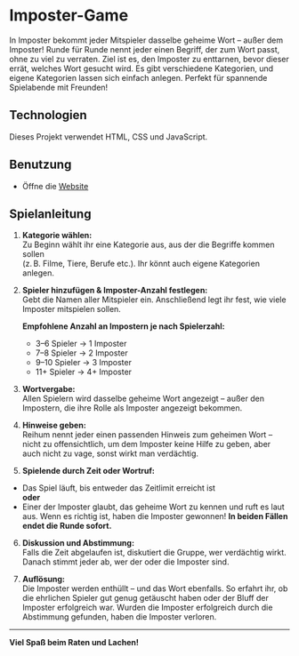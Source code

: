 # Imposter-Game
In Imposter bekommt jeder Mitspieler dasselbe geheime Wort – außer dem Imposter! Runde für Runde nennt jeder einen Begriff, der zum Wort passt, ohne zu viel zu verraten. Ziel ist es, den Imposter zu enttarnen, bevor dieser errät, welches Wort gesucht wird. Es gibt verschiedene Kategorien, und eigene Kategorien lassen sich einfach anlegen. Perfekt für spannende Spielabende mit Freunden!
## Technologien
Dieses Projekt verwendet HTML, CSS und JavaScript.
## Benutzung
- Öffne die [Website](https://nils-programmierer.github.io/Imposter-Game/)
## Spielanleitung

1. **Kategorie wählen:**  
   Zu Beginn wählt ihr eine Kategorie aus, aus der die Begriffe kommen sollen  
   (z. B. Filme, Tiere, Berufe etc.). Ihr könnt auch eigene Kategorien anlegen.

2. **Spieler hinzufügen & Imposter-Anzahl festlegen:**  
   Gebt die Namen aller Mitspieler ein. Anschließend legt ihr fest, wie viele Imposter mitspielen sollen.
   
   **Empfohlene Anzahl an Impostern je nach Spielerzahl:**
   - 3–6 Spieler → 1 Imposter  
   - 7–8 Spieler → 2 Imposter  
   - 9–10 Spieler → 3 Imposter  
   - 11+ Spieler → 4+ Imposter

3. **Wortvergabe:**  
   Allen Spielern wird dasselbe geheime Wort angezeigt – außer den Impostern, die ihre Rolle als Imposter angezeigt bekommen.

4. **Hinweise geben:**  
   Reihum nennt jeder einen passenden Hinweis zum geheimen Wort – nicht zu offensichtlich, um dem Imposter keine Hilfe zu geben, aber auch nicht zu vage, sonst wirkt man verdächtig.

5. **Spielende durch Zeit oder Wortruf:**  
  - Das Spiel läuft, bis entweder das Zeitlimit erreicht ist  
   **oder**  
  - Einer der Imposter glaubt, das geheime Wort zu kennen und ruft es laut aus. Wenn es richtig ist, haben die Imposter gewonnen!
   **In beiden Fällen endet die Runde sofort.**

6. **Diskussion und Abstimmung:**  
   Falls die Zeit abgelaufen ist, diskutiert die Gruppe, wer verdächtig wirkt. Danach stimmt jeder ab, wer der oder die Imposter sind.
   
7. **Auflösung:**  
   Die Imposter werden enthüllt – und das Wort ebenfalls. So erfahrt ihr, ob die ehrlichen Spieler gut genug getäuscht haben oder der Bluff der Imposter erfolgreich war. Wurden die Imposter erfolgreich durch die Abstimmung gefunden, haben die Imposter verloren.

---

**Viel Spaß beim Raten und Lachen!**
